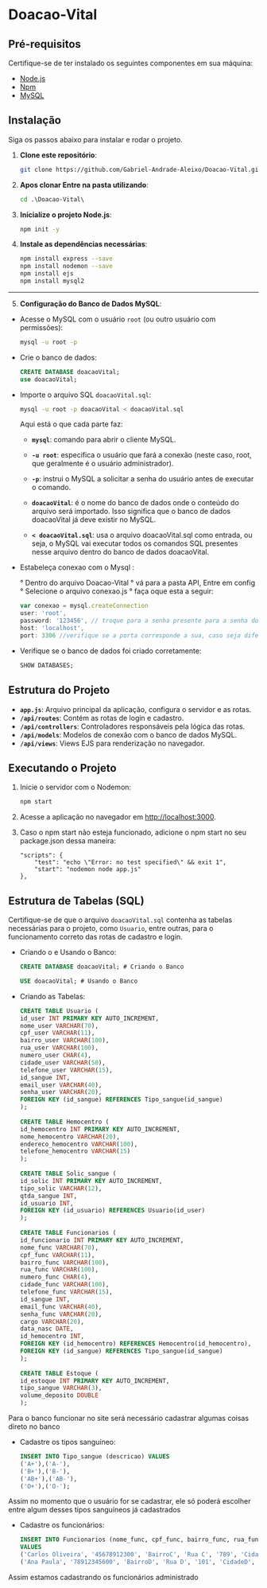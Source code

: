 # Doacao-Vital

## Pré-requisitos

Certifique-se de ter instalado os seguintes componentes em sua máquina:
- [Node.js](https://nodejs.org/)
- [Npm](https://www.npmjs.com/)
- [MySQL](https://www.mysql.com/)

## Instalação

Siga os passos abaixo para instalar e rodar o projeto.

1. **Clone este repositório**:
    ```bash
    git clone https://github.com/Gabriel-Andrade-Aleixo/Doacao-Vital.git

    ```
2. **Apos clonar Entre na pasta utilizando**:
    ```cmd
    cd .\Doacao-Vital\
    ```

3. **Inicialize o projeto Node.js**:
    ```cmd
    npm init -y
    ```

4. **Instale as dependências necessárias**:
    ```bash
    npm install express --save
    npm install nodemon --save
    npm install ejs
    npm install mysql2
    ```
<hr>

5. **Configuração do Banco de Dados MySQL**:

- Acesse o MySQL com o usuário `root` (ou outro usuário com permissões):
    ```bash
    mysql -u root -p
    ```

- Crie o banco de dados:
    ```sql
    CREATE DATABASE doacaoVital;
    use doacaoVital;
    ```
- Importe o arquivo SQL `doacaoVital.sql`:
    ```bash
    mysql -u root -p doacaoVital < doacaoVital.sql
    ```
    
    Aqui está o que cada parte faz:
    
    - **`mysql`**: comando para abrir o cliente MySQL.
  
    - **`-u root`**: especifica o usuário que fará a conexão (neste caso, root, que geralmente é o usuário administrador).
    
    - **`-p`**: instrui o MySQL a solicitar a senha do usuário antes de executar o comando.
    
    - **`doacaoVital`**: é o nome do banco de dados onde o conteúdo do arquivo será importado. Isso significa que o banco de dados doacaoVital já deve existir no MySQL.
    
    - **`< doacaoVital.sql`**: usa o arquivo doacaoVital.sql como entrada, ou seja, o MySQL vai executar todos os comandos SQL presentes nesse arquivo dentro do banco de dados doacaoVital.
    

- Estabeleça conexao com o  Mysql :

    ° Dentro do arquivo Doacao-Vital
    ° vá para a pasta API, Entre em config
    ° Selecione  o arquivo conexao.js 
    ° faça oque esta a seguir:
    
    ```js
    var conexao = mysql.createConnection
    user: 'root', 
    password: '123456', // troque para a senha presente para a senha do seu mysql. 
    host: 'localhost',
    port: 3306 //verifique se a porta corresponde a sua, caso seja diferente, altere no código
    ```
    
    
- Verifique se o banco de dados foi criado corretamente:
    ```sql
    SHOW DATABASES;
    ```


## Estrutura do Projeto

- **`app.js`**: Arquivo principal da aplicação, configura o servidor e as rotas.
- **`/api/routes`**: Contém as rotas de login e cadastro.
- **`/api/controllers`**: Controladores responsáveis pela lógica das rotas.
- **`/api/models`**: Modelos de conexão com o banco de dados MySQL.
- **`/api/views`**: Views EJS para renderização no navegador.

## Executando o Projeto

1. Inicie o servidor com o Nodemon:
    ```bash
    npm start
    ```
   
2. Acesse a aplicação no navegador em [http://localhost:3000](http://localhost:3000).

3. Caso o npm start não esteja funcionado, adicione o npm start no seu package.json dessa maneira:
    ```
    "scripts": {
        "test": "echo \"Error: no test specified\" && exit 1",
        "start": "nodemon node app.js"
    },
    ```

## Estrutura de Tabelas (SQL)

Certifique-se de que o arquivo `doacaoVital.sql` contenha as tabelas necessárias para o projeto, como `Usuario`, entre outras, para o funcionamento correto das rotas de cadastro e login.

- Criando o e Usando o Banco:
  ```sql
  CREATE DATABASE doacaoVital; # Criando o Banco

  USE doacaoVital; # Usando o Banco
  ```

- Criando as Tabelas:
  ```sql
  CREATE TABLE Usuario (
  id_user INT PRIMARY KEY AUTO_INCREMENT,
  nome_user VARCHAR(70),
  cpf_user VARCHAR(11),
  bairro_user VARCHAR(100),
  rua_user VARCHAR(100),
  numero_user CHAR(4),
  cidade_user VARCHAR(50),
  telefone_user VARCHAR(15),
  id_sangue INT,
  email_user VARCHAR(40),
  senha_user VARCHAR(20),
  FOREIGN KEY (id_sangue) REFERENCES Tipo_sangue(id_sangue)
  );
    
  CREATE TABLE Hemocentro (
  id_hemocentro INT PRIMARY KEY AUTO_INCREMENT,
  nome_hemocentro VARCHAR(20),
  endereco_hemocentro VARCHAR(100),
  telefone_hemocentro VARCHAR(15)
  );
    
  CREATE TABLE Solic_sangue (
  id_solic INT PRIMARY KEY AUTO_INCREMENT,
  tipo_solic VARCHAR(12),
  qtda_sangue INT,
  id_usuario INT,
  FOREIGN KEY (id_usuario) REFERENCES Usuario(id_user)
  );
    
  CREATE TABLE Funcionarios (
  id_funcionario INT PRIMARY KEY AUTO_INCREMENT,
  nome_func VARCHAR(70),
  cpf_func VARCHAR(11),
  bairro_func VARCHAR(100),
  rua_func VARCHAR(100),
  numero_func CHAR(4),
  cidade_func VARCHAR(100),
  telefone_func VARCHAR(15),
  id_sangue INT,
  email_func VARCHAR(40),
  senha_func VARCHAR(20),
  cargo VARCHAR(20),
  data_nasc DATE,
  id_hemocentro INT,
  FOREIGN KEY (id_hemocentro) REFERENCES Hemocentro(id_hemocentro),
  FOREIGN KEY (id_sangue) REFERENCES Tipo_sangue(id_sangue)
  );
    
  CREATE TABLE Estoque (
  id_estoque INT PRIMARY KEY AUTO_INCREMENT,
  tipo_sangue VARCHAR(3),
  volume_deposito DOUBLE
  );
  ```
Para o banco funcionar no site será necessário cadastrar algumas coisas direto no banco

- Cadastre os tipos sanguíneo:
  ```sql
  INSERT INTO Tipo_sangue (descricao) VALUES
  ('A+'),('A-'),
  ('B+'),('B-'),
  ('AB+'),('AB-'),
  ('O+'),('O-');
  ```
Assim no momento que o usuário for se cadastrar, ele só poderá escolher entre algum desses tipos sanguíneos já cadastrados

- Cadastre os funcionários:
  ```sql
  INSERT INTO Funcionarios (nome_func, cpf_func, bairro_func, rua_func, numero_func, cidade_func, telefone_func, id_sangue, email_func, senha_func, cargo, data_nasc, id_hemocentro) 
  VALUES 
  ('Carlos Oliveira', '45678912300', 'BairroC', 'Rua C', '789', 'CidadeC', '1199998888', 2, 'carlos@hemocentro.com', 'senha789', 'Enfermeiro', '1985-07-15', 1),
  ('Ana Paula', '78912345600', 'BairroD', 'Rua D', '101', 'CidadeD', '1188889999', 4, 'ana@hemocentro.com', 'senha101', 'Recepcionista', '1990-03-20', 2);
  ```
Assim estamos cadastrando os funcionários administrado 

